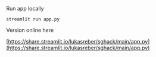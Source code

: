Run app locally

    streamlit run app.py

Version online here

[https://share.streamlit.io/lukasreber/sghack/main/app.py](https://share.streamlit.io/lukasreber/sghack/main/app.py)
